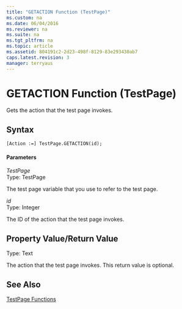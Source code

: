 ```yaml
---
title: "GETACTION Function (TestPage)"
ms.custom: na
ms.date: 06/04/2016
ms.reviewer: na
ms.suite: na
ms.tgt_pltfrm: na
ms.topic: article
ms.assetid: 804191c2-2d23-498f-8129-83e293430ab7
caps.latest.revision: 3
manager: terryaus
---
```

# GETACTION Function (TestPage)
Gets the action that the test page invokes.  
  
## Syntax  
  
```  
[Action :=] TestPage.GETACTION(id);  
```  
  
#### Parameters  
 *TestPage*  
 Type: TestPage  
  
 The test page variable that you use to refer to the test page.  
  
 *id*  
 Type: Integer  
  
 The ID of the action that the test page invokes.  
  
## Property Value\/Return Value  
 Type: Text  
  
 The action that the test page invokes. This return value is optional.  
  
## See Also  
 [TestPage Functions](TestPage-Functions.md)